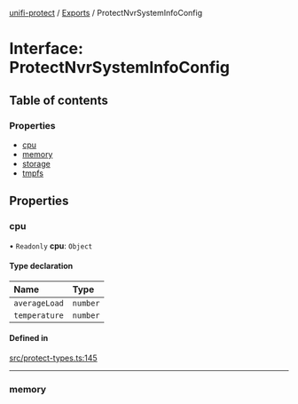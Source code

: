 [unifi-protect](../README.md) / [Exports](../modules.md) / ProtectNvrSystemInfoConfig

# Interface: ProtectNvrSystemInfoConfig

## Table of contents

### Properties

- [cpu](ProtectNvrSystemInfoConfig.md#cpu)
- [memory](ProtectNvrSystemInfoConfig.md#memory)
- [storage](ProtectNvrSystemInfoConfig.md#storage)
- [tmpfs](ProtectNvrSystemInfoConfig.md#tmpfs)

## Properties

### cpu

• `Readonly` **cpu**: `Object`

#### Type declaration

| Name | Type |
| :------ | :------ |
| `averageLoad` | `number` |
| `temperature` | `number` |

#### Defined in

[src/protect-types.ts:145](https://github.com/hjdhjd/unifi-protect/blob/f89bcca/src/protect-types.ts#L145)

___

### memory

• `Readonly` **memory**: `Object`

#### Type declaration

| Name | Type |
| :------ | :------ |
| `available` | `number` |
| `free` | `number` |
| `total` | `number` |

#### Defined in

[src/protect-types.ts:150](https://github.com/hjdhjd/unifi-protect/blob/f89bcca/src/protect-types.ts#L150)

___

### storage

• `Readonly` **storage**: `Object`

#### Type declaration

| Name | Type |
| :------ | :------ |
| `available` | `number` |
| `devices` | \{ `healthy`: `boolean` ; `model`: `string` ; `size`: `number`  }[] |
| `isRecycling` | `boolean` |
| `size` | `number` |
| `type` | `string` |
| `used` | `number` |

#### Defined in

[src/protect-types.ts:156](https://github.com/hjdhjd/unifi-protect/blob/f89bcca/src/protect-types.ts#L156)

___

### tmpfs

• `Readonly` **tmpfs**: `Object`

#### Type declaration

| Name | Type |
| :------ | :------ |
| `available` | `number` |
| `path` | `string` |
| `total` | `number` |
| `used` | `number` |

#### Defined in

[src/protect-types.ts:170](https://github.com/hjdhjd/unifi-protect/blob/f89bcca/src/protect-types.ts#L170)
